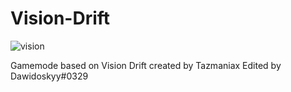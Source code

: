 # Vision-Drift
![vision](https://user-images.githubusercontent.com/59024255/91492146-6e91e080-e8b5-11ea-8abc-3d504ac9f2a5.png)

Gamemode based on Vision Drift created by Tazmaniax
Edited by Dawidoskyy#0329
